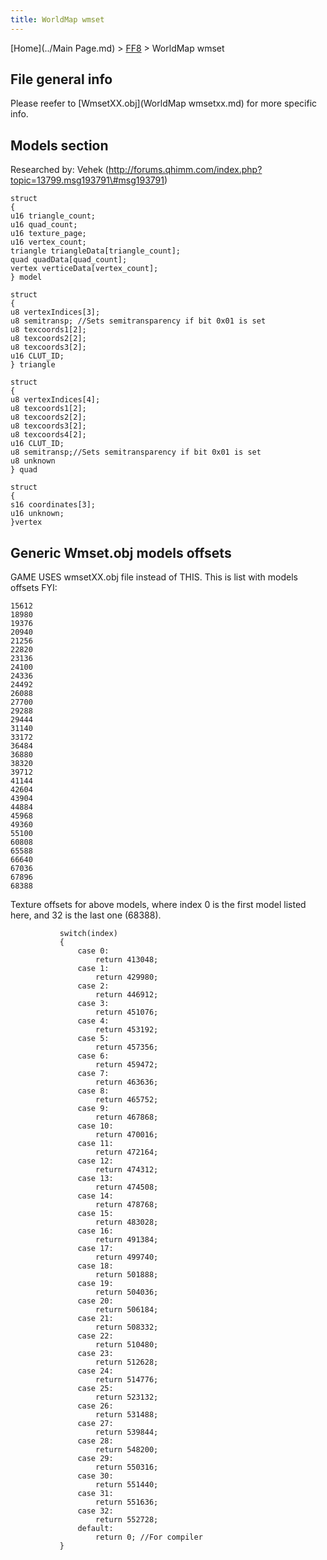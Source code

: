 ```yaml
---
title: WorldMap wmset
---
```


[Home](../Main Page.md) > [FF8](../FF8.md) > WorldMap wmset

## File general info

Please reefer to [WmsetXX.obj](WorldMap wmsetxx.md) for more specific info.

## Models section

Researched by: Vehek (http://forums.qhimm.com/index.php?topic=13799.msg193791\#msg193791)

`struct`  
`{`  
`u16 triangle_count;`  
`u16 quad_count;`  
`u16 texture_page;`  
`u16 vertex_count;`  
`triangle triangleData[triangle_count];`  
`quad quadData[quad_count];`  
`vertex verticeData[vertex_count];`  
`} model`

`struct`  
`{`  
`u8 vertexIndices[3];`  
`u8 semitransp; //Sets semitransparency if bit 0x01 is set`  
`u8 texcoords1[2];`  
`u8 texcoords2[2];`  
`u8 texcoords3[2];`  
`u16 CLUT_ID;`  
`} triangle`

`struct`  
`{`  
`u8 vertexIndices[4];`  
`u8 texcoords1[2];`  
`u8 texcoords2[2];`  
`u8 texcoords3[2];`  
`u8 texcoords4[2];`  
`u16 CLUT_ID;`  
`u8 semitransp;//Sets semitransparency if bit 0x01 is set`  
`u8 unknown`  
`} quad`

`struct`  
`{`  
`s16 coordinates[3];`  
`u16 unknown;`  
`}vertex`

## Generic Wmset.obj models offsets

GAME USES wmsetXX.obj file instead of THIS. This is list with models offsets FYI:

`15612`  
`18980`  
`19376`  
`20940`  
`21256`  
`22820`  
`23136`  
`24100`  
`24336`  
`24492`  
`26088`  
`27700`  
`29288`  
`29444`  
`31140`  
`33172`  
`36484`  
`36880`  
`38320`  
`39712`  
`41144`  
`42604`  
`43904`  
`44884`  
`45968`  
`49360`  
`55100`  
`60808`  
`65588`  
`66640`  
`67036`  
`67896`  
`68388`

Texture offsets for above models, where index 0 is the first model listed here, and 32 is the last one (68388).

`           switch(index)`  
`           {`  
`               case 0:`  
`                   return 413048;`  
`               case 1:`  
`                   return 429980;`  
`               case 2:`  
`                   return 446912;`  
`               case 3:`  
`                   return 451076;`  
`               case 4:`  
`                   return 453192;`  
`               case 5:`  
`                   return 457356;`  
`               case 6:`  
`                   return 459472;`  
`               case 7:`  
`                   return 463636;`  
`               case 8:`  
`                   return 465752;`  
`               case 9:`  
`                   return 467868;`  
`               case 10:`  
`                   return 470016;`  
`               case 11:`  
`                   return 472164;`  
`               case 12:`  
`                   return 474312;`  
`               case 13:`  
`                   return 474508;`  
`               case 14:`  
`                   return 478768;`  
`               case 15:`  
`                   return 483028;`  
`               case 16:`  
`                   return 491384;`  
`               case 17:`  
`                   return 499740;`  
`               case 18:`  
`                   return 501888;`  
`               case 19:`  
`                   return 504036;`  
`               case 20:`  
`                   return 506184;`  
`               case 21:`  
`                   return 508332;`  
`               case 22:`  
`                   return 510480;`  
`               case 23:`  
`                   return 512628;`  
`               case 24:`  
`                   return 514776;`  
`               case 25:`  
`                   return 523132;`  
`               case 26:`  
`                   return 531488;`  
`               case 27:`  
`                   return 539844;`  
`               case 28:`  
`                   return 548200;`  
`               case 29:`  
`                   return 550316;`  
`               case 30:`  
`                   return 551440;`  
`               case 31:`  
`                   return 551636;`  
`               case 32:`  
`                   return 552728;`  
`               default:`  
`                   return 0; //For compiler`  
`           }`
